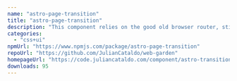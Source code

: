 ```yaml
---
name: "astro-page-transition"
title: "astro-page-transition"
description: "This component relies on the good old browser router, still, it will give to your website an SPA feel, without all the JS overhead."
categories:
  - "css+ui"
npmUrl: "https://www.npmjs.com/package/astro-page-transition"
repoUrl: "https://github.com/JulianCataldo/web-garden"
homepageUrl: "https://code.juliancataldo.com/component/astro-transition"
downloads: 95
---
```

